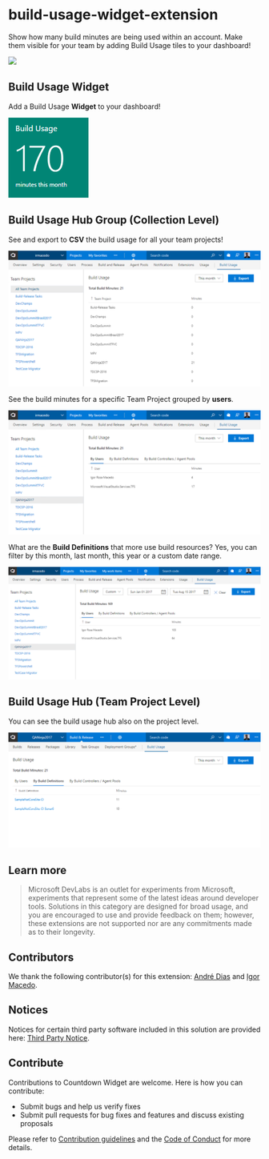 # build-usage-widget-extension #

Show how many build minutes are being used within an account.  Make them visible for your team by adding Build Usage tiles to your dashboard!

![](https://almrangers.visualstudio.com/_apis/public/build/definitions/7f3cfb9a-d1cb-4e66-9d36-1af87b906fe9/104/badge)

## Build Usage Widget ##

Add a Build Usage **Widget** to your dashboard!

![Build Usage Widget](vsts-buildusage/static/images/vsts-build-usage-01.png)

## Build Usage Hub Group (Collection Level) ##

See and export to **CSV** the build usage for all your team projects!

![Build Usage Widget](vsts-buildusage/static/images/vsts-build-usage-02.png)

See the build minutes for a specific Team Project grouped by **users**. 

![Build Usage Widget](vsts-buildusage/static/images/vsts-build-usage-03.png)

What are the **Build Definitions** that more use build resources? Yes, you can filter by this month, last month, this year or a custom date range.

![Build Usage Widget](vsts-buildusage/static/images/vsts-build-usage-04.png)

##  Build Usage Hub (Team Project Level) ##

You can see the build usage hub also on the project level. 

![Build Usage Widget](vsts-buildusage/static/images/vsts-build-usage-05.png)

## Learn more ##

> Microsoft DevLabs is an outlet for experiments from Microsoft, experiments that represent some of the latest ideas around developer tools. Solutions in this category are designed for broad usage, and you are encouraged to use and provide feedback on them; however, these extensions are not supported nor are any commitments made as to their longevity.

## Contributors ##

We thank the following contributor(s) for this extension: [André Dias](http://blog.andredias.net) and [Igor Macedo](http://igormacedo.com.br). 

## Notices
Notices for certain third party software included in this solution are provided here: [Third Party Notice](vsts-buildusage/ThirdPartyNotices.txt).

## Contribute
Contributions to Countdown Widget are welcome. Here is how you can contribute:  

- Submit bugs and help us verify fixes  
- Submit pull requests for bug fixes and features and discuss existing proposals   

Please refer to [Contribution guidelines](.github/CONTRIBUTING.md) and the [Code of Conduct](.github/COC.md) for more details.